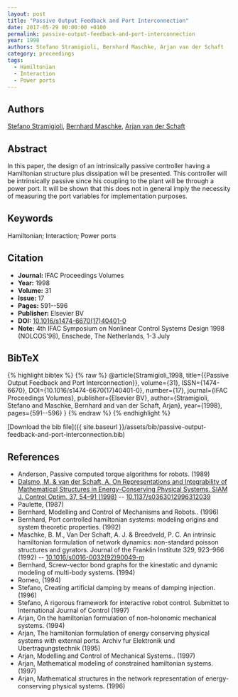 ```yaml
---
layout: post
title: "Passive Output Feedback and Port Interconnection"
date: 2017-05-29 00:00:00 +0100
permalink: passive-output-feedback-and-port-interconnection
year: 1998
authors: Stefano Stramigioli, Bernhard Maschke, Arjan van der Schaft
category: proceedings
tags:
  - Hamiltonian
  - Interaction
  - Power ports
---
```

 
## Authors
[Stefano Stramigioli](authors/stefano-stramigioli), [Bernhard Maschke](authors/bernhard-maschke), [Arjan van der Schaft](authors/arjan-van-der-schaft)
 
## Abstract
In this paper, the design of an intrinsically passive controller having a Hamiltonian structure plus dissipation will be presented. This controller will be intrinsically passive since his coupling to the plant will be through a power port. It will be shown that this does not in general imply the necessity of measuring the port variables for implementation purposes.
 
## Keywords
Hamiltonian; Interaction; Power ports
 
## Citation
- **Journal:** IFAC Proceedings Volumes
- **Year:** 1998
- **Volume:** 31
- **Issue:** 17
- **Pages:** 591--596
- **Publisher:** Elsevier BV
- **DOI:** [10.1016/s1474-6670(17)40401-0](https://doi.org/10.1016/s1474-6670(17)40401-0)
- **Note:** 4th IFAC Symposium on Nonlinear Control Systems Design 1998 (NOLCOS'98), Enschede, The Netherlands, 1-3 July
 
## BibTeX
{% highlight bibtex %}
{% raw %}
@article{Stramigioli_1998,
  title={{Passive Output Feedback and Port Interconnection}},
  volume={31},
  ISSN={1474-6670},
  DOI={10.1016/s1474-6670(17)40401-0},
  number={17},
  journal={IFAC Proceedings Volumes},
  publisher={Elsevier BV},
  author={Stramigioli, Stefano and Maschke, Bernhard and van der Schaft, Arjan},
  year={1998},
  pages={591--596}
}
{% endraw %}
{% endhighlight %}
 
[Download the bib file]({{ site.baseurl }}/assets/bib/passive-output-feedback-and-port-interconnection.bib)
 
## References
- Anderson, Passive computed torque algorithms for robots. (1989)
- [Dalsmo, M. & van der Schaft, A. On Representations and Integrability of Mathematical Structures in Energy-Conserving Physical Systems. SIAM J. Control Optim. 37, 54–91 (1998)](on-representations-and-integrability-of-mathematical-structures-in-energy-conserving-physical-systems) -- [10.1137/s0363012996312039](https://doi.org/10.1137/s0363012996312039)
- Paulette, (1987)
- Bernhard, Modelling and Control of Mechanisms and Robots.. (1996)
- Bernhard, Port controlled hamiltonian systems: modeling origins and system theoretic properties. (1992)
- Maschke, B. M., Van Der Schaft, A. J. & Breedveld, P. C. An intrinsic hamiltonian formulation of network dynamics: non-standard poisson structures and gyrators. Journal of the Franklin Institute 329, 923–966 (1992) -- [10.1016/s0016-0032(92)90049-m](https://doi.org/10.1016/s0016-0032(92)90049-m)
- Bernhard, Screw-vector bond graphs for the kinestatic and dynamic modeling of multi-body systems. (1994)
- Romeo, (1994)
- Stefano, Creating artificial damping by means of damping injection. (1996)
- Stefano, A rigorous framework for interactive robot control. Submittet to International Journal of Control (1997)
- Arjan, On the hamiltonian formulation of non-holonomic mechanical systems. (1994)
- Arjan, The hamiltonian formulation of energy conserving physical systems with external ports. Archiv fur Elektronik und Ubertragungstechnik (1995)
- Arjan, Modelling and Control of Mechanical Systems.. (1997)
- Arjan, Mathematical modeling of constrained hamiltonian systems. (1997)
- Arjan, Mathematical structures in the network representation of energy-conserving physical systems. (1996)

